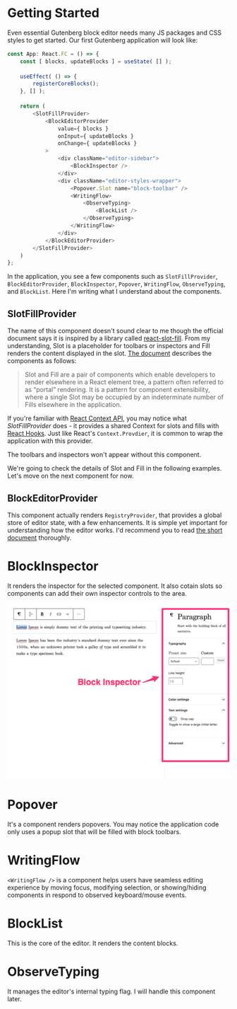 # Getting Started

Even essential Gutenberg block editor needs many JS packages and CSS styles to get started.
Our first Gutenberg application will look like:

```js
const App: React.FC = () => {
    const [ blocks, updateBlocks ] = useState( [] );

    useEffect( () => {
        registerCoreBlocks();
    }, [] );

    return (
        <SlotFillProvider>
            <BlockEditorProvider
                value={ blocks }
                onInput={ updateBlocks }
                onChange={ updateBlocks }
            >
                <div className="editor-sidebar">
                    <BlockInspector />
                </div>
                <div className="editor-styles-wrapper">
                    <Popover.Slot name="block-toolbar" />
                    <WritingFlow>
                        <ObserveTyping>
                            <BlockList />
                        </ObserveTyping>
                    </WritingFlow>
                </div>
            </BlockEditorProvider>
        </SlotFillProvider>
    )
};
```

In the application, you see a few components such as `SlotFillProvider`, `BlockEditorProvider`, `BlockInspector`, `Popover`, `WritingFlow`, `ObserveTyping`, and `BlockList`. Here I'm writing what I understand about the components.

## SlotFillProvider

The name of this component doesn't sound clear to me though the official document says it is inspired by a library called [react-slot-fill](https://github.com/camwest/react-slot-fill). From my understanding, Slot is a placeholder for toolbars or inspectors and Fill renders the content displayed in the slot. [The document](https://developer.wordpress.org/block-editor/components/slot-fill/) describes the components as follows:

> Slot and Fill are a pair of components which enable developers to render elsewhere in a React element tree, a pattern often referred to as “portal” rendering. It is a pattern for component extensibility, where a single Slot may be occupied by an indeterminate number of Fills elsewhere in the application.

If you're familiar with [React Context API](https://reactjs.org/docs/context.html), you may notice what _SlotFillProvider_ does - it provides a shared Context for slots and fills with [React Hooks](https://reactjs.org/docs/hooks-intro.html). Just like React's `Context.Provdier`, it is common to wrap the application with this provider.

The toolbars and inspectors won't appear without this component.

We're going to check the details of Slot and Fill in the following examples. Let's move on the next component for now.

## BlockEditorProvider

This component actually renders `RegistryProvider`, that provides a global store of editor state, with a few enhancements. It is simple yet important for understanding how the editor works. I'd recommend you to read [the short document](https://github.com/WordPress/gutenberg/tree/e01fb661f7118d94b57d29ac7cb01f0188e5ecf5/packages/block-editor/src/components/provider) thoroughly.

# BlockInspector

It renders the inspector for the selected component. It also cotain slots so components can add their own inspector controls to the area.

![BlockInspector](./assets/block-inspector.png)

# Popover

It's a component renders popovers. You may notice the application code only uses a popup slot that will be filled with block toolbars.

# WritingFlow

`<WritingFlow />` is a component helps users have seamless editing experience by moving focus, modifying selection, or showing/hiding components in respond to observed keyboard/mouse events.

# BlockList

This is the core of the editor. It renders the content blocks.

# ObserveTyping

It manages the editor's internal typing flag. I will handle this component later.
